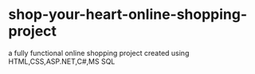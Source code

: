 # shop-your-heart-online-shopping-project
a fully functional online shopping project created using HTML,CSS,ASP.NET,C#,MS SQL
